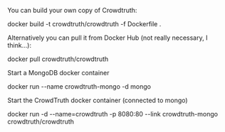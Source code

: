 You can build your own copy of Crowdtruth:

  docker build -t crowdtruth/crowdtruth -f Dockerfile .

Alternatively you can pull it from Docker Hub (not really necessary, I think...):

  docker pull crowdtruth/crowdtruth

Start a MongoDB docker container

  docker run --name crowdtruth-mongo -d mongo

Start the CrowdTruth docker container (connected to mongo)

  docker run -d --name=crowdtruth -p 8080:80 --link crowdtruth-mongo crowdtruth/crowdtruth
